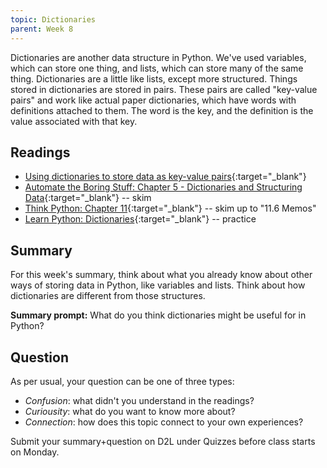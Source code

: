 ```yaml
---
topic: Dictionaries
parent: Week 8
---
```


Dictionaries are another data structure in Python. We've used variables, which can store one thing, and lists, which can store many of the same thing. Dictionaries are a little like lists, except more structured. Things stored in dictionaries are stored in pairs. These pairs are called "key-value pairs" and work like actual paper dictionaries, which have words with definitions attached to them. The word is the key, and the definition is the value associated with that key.

## Readings

* [Using dictionaries to store data as key-value pairs](http://www.compciv.org/guides/python/fundamentals/dictionaries-overview/){:target="_blank"}
* [Automate the Boring Stuff: Chapter 5 - Dictionaries and Structuring Data](https://automatetheboringstuff.com/chapter5/){:target="_blank"} -- skim
* [Think Python: Chapter 11](http://greenteapress.com/thinkpython2/html/thinkpython2012.html){:target="_blank"} -- skim up to "11.6 Memos"
* [Learn Python: Dictionaries](https://www.learnpython.org/en/Dictionaries){:target="_blank"} -- practice

## Summary

For this week's summary, think about what you already know about other ways of storing data in Python, like variables and lists. Think about how dictionaries are different from those structures.

**Summary prompt:** What do you think dictionaries might be useful for in Python?

## Question

As per usual, your question can be one of three types:
* *Confusion*: what didn't you understand in the readings?
* *Curiousity*: what do you want to know more about?
* *Connection*: how does this topic connect to your own experiences?

Submit your summary+question on D2L under Quizzes before class starts on Monday.



